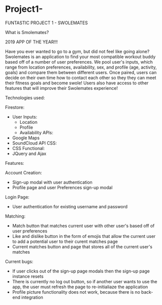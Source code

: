# Project1-
FUNTASTIC PROJECT 1 - SWOLEMATES

What is Smolemates?

2019 APP OF THE YEAR!!! 

Have you ever wanted to go to a gym, but did not feel like going alone? Swolemates is an application to find your most compatible workout buddy based off of a number of user preferences. We pool user's inputs, which range from location preferences, availability, sex, and profile (age, activity, goals) and compare them between different users. Once paired, users can decide on their own time how to contact each other so they they can meet their fitness goals and become swole! Users also have access to other features that will improve their Swolemates experience!

Technologies used:

Firestore:
   - User Inputs:
        - Location
        - Profile
        - Availability
APIs:
   - Google Maps
   - SoundCloud API
CSS:
   - CSS
Functional:
   - JQuery and Ajax
   

Features: 
   
   Account Creation:
   - Sign-up modal with user authentication
   - Profile page and user Preferences sign-up modal
   
   Login Page:
   - User authentication for existing username and password
   
   Matching:
   - Match button that matches current user with other user's based off of user preferences
   - Like and dislike button in the form of emojis that allow the current user to add a potential user to their curent matches page
   - Current matches button and page that stores all of the current user's matches 
   

Current bugs:
- If user clicks out of the sign-up page modals then the sign-up page instance resets
- There is currently no log out button, so if another user wants to use the app, the user must refresh the page to re-initialiaze the application
- Profile picture functionality does not work, because there is no back-end integration
   





